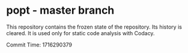 # popt - master branch

This repository contains the frozen state of the repository.
Its history is cleared. It is used only for static code
analysis with Codacy.

Commit Time: 1716290379